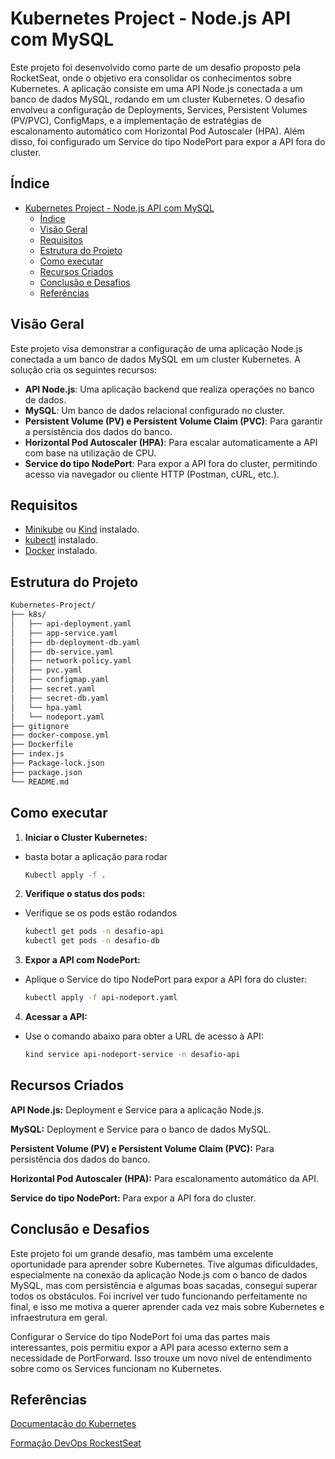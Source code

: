 # Kubernetes Project - Node.js API com MySQL

Este projeto foi desenvolvido como parte de um desafio proposto pela RocketSeat, onde o objetivo era consolidar os conhecimentos sobre Kubernetes. A aplicação consiste em uma API Node.js conectada a um banco de dados MySQL, rodando em um cluster Kubernetes. O desafio envolveu a configuração de Deployments, Services, Persistent Volumes (PV/PVC), ConfigMaps, e a implementação de estratégias de escalonamento automático com Horizontal Pod Autoscaler (HPA). Além disso, foi configurado um Service do tipo NodePort para expor a API fora do cluster.

## Índice

- [Kubernetes Project - Node.js API com MySQL](#kubernetes-project---nodejs-api-com-mysql)
  - [Índice](#índice)
  - [Visão Geral](#visão-geral)
  - [Requisitos](#requisitos)
  - [Estrutura do Projeto](#estrutura-do-projeto)
  - [Como executar](#como-executar)
  - [Recursos Criados](#recursos-criados)
  - [Conclusão e Desafios](#conclusão-e-desafios)
  - [Referências](#referências)

## Visão Geral

Este projeto visa demonstrar a configuração de uma aplicação Node.js conectada a um banco de dados MySQL em um cluster Kubernetes. A solução cria os seguintes recursos:

- **API Node.js**: Uma aplicação backend que realiza operações no banco de dados.
- **MySQL**: Um banco de dados relacional configurado no cluster.
- **Persistent Volume (PV) e Persistent Volume Claim (PVC)**: Para garantir a persistência dos dados do banco.
- **Horizontal Pod Autoscaler (HPA)**: Para escalar automaticamente a API com base na utilização de CPU.
- **Service do tipo NodePort**: Para expor a API fora do cluster, permitindo acesso via navegador ou cliente HTTP (Postman, cURL, etc.).
## Requisitos

- [Minikube](https://minikube.sigs.k8s.io/docs/) ou [Kind](https://kind.sigs.k8s.io/) instalado.
- [kubectl](https://kubernetes.io/docs/tasks/tools/install-kubectl/) instalado.
- [Docker](https://docs.docker.com/get-docker/) instalado.

## Estrutura do Projeto

```bash
Kubernetes-Project/
├── k8s/
│   ├── api-deployment.yaml
│   ├── app-service.yaml
│   ├── db-deployment-db.yaml
│   ├── db-service.yaml
│   ├── network-policy.yaml
│   ├── pvc.yaml
│   ├── configmap.yaml
│   ├── secret.yaml
│   ├── secret-db.yaml
│   └── hpa.yaml
│   └── nodeport.yaml
├── gitignore
├── docker-compose.yml
├── Dockerfile
├── index.js
├── Package-lock.json
├── package.json
└── README.md
````
## Como executar

   1. **Iniciar o Cluster Kubernetes:**
   
  - basta botar a aplicação para rodar
      ```bash
      Kubectl apply -f .
      ```
   2. **Verifique o status dos pods:**

  -  Verifique se os pods estão rodandos
      ```bash
      kubectl get pods -n desafio-api
      kubectl get pods -n desafio-db
      ```
    
   3. **Expor a API com NodePort:**
   
  - Aplique o Service do tipo NodePort para expor a API fora do cluster:
      ```bash
      kubectl apply -f api-nodeport.yaml 
    ```

  4. **Acessar a API:**
  - Use o comando abaixo para obter a URL de acesso à API:
    ```bash
    kind service api-nodeport-service -n desafio-api
    ````

## Recursos Criados

**API Node.js:** Deployment e Service para a aplicação Node.js.

**MySQL:** Deployment e Service para o banco de dados MySQL.

**Persistent Volume (PV) e Persistent Volume Claim (PVC):** Para persistência dos dados do banco.

**Horizontal Pod Autoscaler (HPA):** Para escalonamento automático da API.

**Service do tipo NodePort:** Para expor a API fora do cluster.
      

## Conclusão e Desafios
  Este projeto foi um grande desafio, mas também uma excelente oportunidade para aprender sobre Kubernetes. Tive algumas dificuldades, especialmente na conexão da aplicação Node.js com o banco de dados MySQL, mas com persistência e algumas boas sacadas, consegui superar todos os obstáculos. Foi incrível ver tudo funcionando perfeitamente no final, e isso me motiva a querer aprender cada vez mais sobre Kubernetes e infraestrutura em geral.

Configurar o Service do tipo NodePort foi uma das partes mais interessantes, pois permitiu expor a API para acesso externo sem a necessidade de PortForward. Isso trouxe um novo nível de entendimento sobre como os Services funcionam no Kubernetes.

## Referências
[Documentação do Kubernetes](https://kubernetes.io/docs/home/)

[Formação DevOps RockestSeat](https://app.rocketseat.com.br/journey/devops/contents)